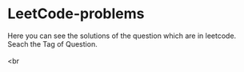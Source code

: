 # LeetCode-problems
Here you can see the solutions of the question which are in leetcode.<br>
Seach the Tag of Question.<br>
<br>
<br

